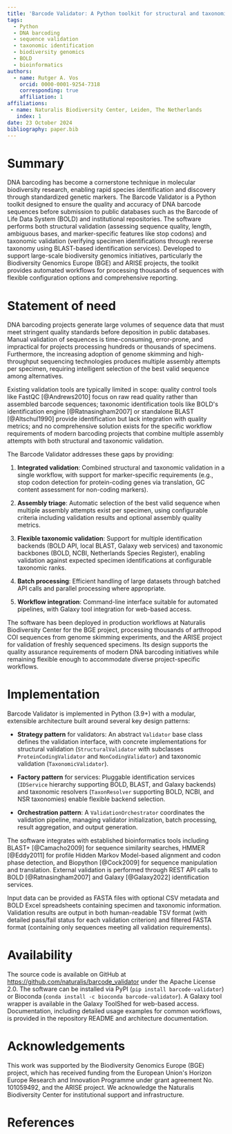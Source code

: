 ```yaml
---
title: 'Barcode Validator: A Python toolkit for structural and taxonomic validation of DNA barcode sequences'
tags:
  - Python
  - DNA barcoding
  - sequence validation
  - taxonomic identification
  - biodiversity genomics
  - BOLD
  - bioinformatics
authors:
  - name: Rutger A. Vos
    orcid: 0000-0001-9254-7318
    corresponding: true
    affiliation: 1
affiliations:
 - name: Naturalis Biodiversity Center, Leiden, The Netherlands
   index: 1
date: 23 October 2024
bibliography: paper.bib
---
```


# Summary

DNA barcoding has become a cornerstone technique in molecular biodiversity research, enabling rapid species identification and discovery through standardized genetic markers. The Barcode Validator is a Python toolkit designed to ensure the quality and accuracy of DNA barcode sequences before submission to public databases such as the Barcode of Life Data System (BOLD) and institutional repositories. The software performs both structural validation (assessing sequence quality, length, ambiguous bases, and marker-specific features like stop codons) and taxonomic validation (verifying specimen identifications through reverse taxonomy using BLAST-based identification services). Developed to support large-scale biodiversity genomics initiatives, particularly the Biodiversity Genomics Europe (BGE) and ARISE projects, the toolkit provides automated workflows for processing thousands of sequences with flexible configuration options and comprehensive reporting.

# Statement of need

DNA barcoding projects generate large volumes of sequence data that must meet stringent quality standards before deposition in public databases. Manual validation of sequences is time-consuming, error-prone, and impractical for projects processing hundreds or thousands of specimens. Furthermore, the increasing adoption of genome skimming and high-throughput sequencing technologies produces multiple assembly attempts per specimen, requiring intelligent selection of the best valid sequence among alternatives.

Existing validation tools are typically limited in scope: quality control tools like FastQC [@Andrews2010] focus on raw read quality rather than assembled barcode sequences; taxonomic identification tools like BOLD's identification engine [@Ratnasingham2007] or standalone BLAST [@Altschul1990] provide identification but lack integration with quality metrics; and no comprehensive solution exists for the specific workflow requirements of modern barcoding projects that combine multiple assembly attempts with both structural and taxonomic validation.

The Barcode Validator addresses these gaps by providing:

1. **Integrated validation**: Combined structural and taxonomic validation in a single workflow, with support for marker-specific requirements (e.g., stop codon detection for protein-coding genes via translation, GC content assessment for non-coding markers).

2. **Assembly triage**: Automatic selection of the best valid sequence when multiple assembly attempts exist per specimen, using configurable criteria including validation results and optional assembly quality metrics.

3. **Flexible taxonomic validation**: Support for multiple identification backends (BOLD API, local BLAST, Galaxy web services) and taxonomic backbones (BOLD, NCBI, Netherlands Species Register), enabling validation against expected specimen identifications at configurable taxonomic ranks.

4. **Batch processing**: Efficient handling of large datasets through batched API calls and parallel processing where appropriate.

5. **Workflow integration**: Command-line interface suitable for automated pipelines, with Galaxy tool integration for web-based access.

The software has been deployed in production workflows at Naturalis Biodiversity Center for the BGE project, processing thousands of arthropod COI sequences from genome skimming experiments, and the ARISE project for validation of freshly sequenced specimens. Its design supports the quality assurance requirements of modern DNA barcoding initiatives while remaining flexible enough to accommodate diverse project-specific workflows.

# Implementation

Barcode Validator is implemented in Python (3.9+) with a modular, extensible architecture built around several key design patterns:

- **Strategy pattern** for validators: An abstract `Validator` base class defines the validation interface, with concrete implementations for structural validation (`StructuralValidator` with subclasses `ProteinCodingValidator` and `NonCodingValidator`) and taxonomic validation (`TaxonomicValidator`).

- **Factory pattern** for services: Pluggable identification services (`IDService` hierarchy supporting BOLD, BLAST, and Galaxy backends) and taxonomic resolvers (`TaxonResolver` supporting BOLD, NCBI, and NSR taxonomies) enable flexible backend selection.

- **Orchestration pattern**: A `ValidationOrchestrator` coordinates the validation pipeline, managing validator initialization, batch processing, result aggregation, and output generation.

The software integrates with established bioinformatics tools including BLAST+ [@Camacho2009] for sequence similarity searches, HMMER [@Eddy2011] for profile Hidden Markov Model-based alignment and codon phase detection, and Biopython [@Cock2009] for sequence manipulation and translation. External validation is performed through REST API calls to BOLD [@Ratnasingham2007] and Galaxy [@Galaxy2022] identification services.

Input data can be provided as FASTA files with optional CSV metadata and BOLD Excel spreadsheets containing specimen and taxonomic information. Validation results are output in both human-readable TSV format (with detailed pass/fail status for each validation criterion) and filtered FASTA format (containing only sequences meeting all validation requirements).

# Availability

The source code is available on GitHub at https://github.com/naturalis/barcode_validator under the Apache License 2.0. The software can be installed via PyPI (`pip install barcode-validator`) or Bioconda (`conda install -c bioconda barcode-validator`). A Galaxy tool wrapper is available in the Galaxy ToolShed for web-based access. Documentation, including detailed usage examples for common workflows, is provided in the repository README and architecture documentation.

# Acknowledgements

This work was supported by the Biodiversity Genomics Europe (BGE) project, which has received funding from the European Union's Horizon Europe Research and Innovation Programme under grant agreement No. 101059492, and the ARISE project. We acknowledge the Naturalis Biodiversity Center for institutional support and infrastructure.

# References
